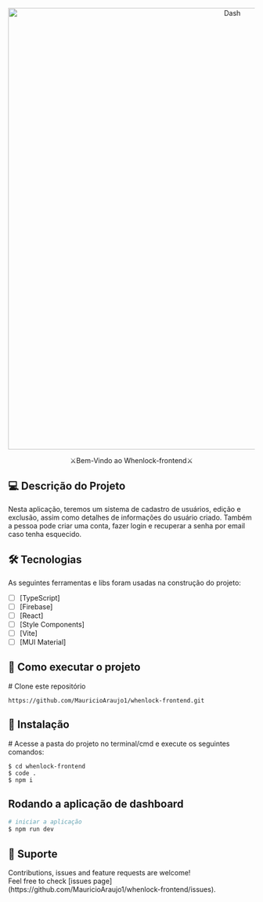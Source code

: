 <p align="center">
  <a target="blank"><img src="https://github.com/user-attachments/assets/ed2fe9e8-350e-43b5-a7eb-57de1916c516" width="900" alt="Dash" /></a>
</p>

[circleci-image]: https://img.shields.io/circleci/build/github/nestjs/nest/master?token=abc123def456
[circleci-url]: https://circleci.com/gh/nestjs/nest

</p>
  <!--[![Backers on Open Collective](https://opencollective.com/nest/backers/badge.svg)](https://opencollective.com/nest#backer)
  [![Sponsors on Open Collective](https://opencollective.com/nest/sponsors/badge.svg)](https://opencollective.com/nest#sponsor)-->
<p align="center" dir="auto">⚔Bem-Vindo ao Whenlock-frontend⚔</p>

<h2>💻 Descrição do Projeto</h2>

Nesta aplicação, teremos um sistema de cadastro de usuários, edição e exclusão, assim como detalhes de informações do usuário criado. Também a pessoa pode criar uma conta, fazer login e recuperar a senha por email caso tenha esquecido.

<h2>🛠 Tecnologias</h2>

As seguintes ferramentas e libs foram usadas na construção do projeto:

- [ ] [TypeScript]
- [ ] [Firebase]
- [ ] [React]
- [ ] [Style Components]
- [ ] [Vite]
- [ ] [MUI Material]

<h2>🚀 Como executar o projeto</h2>

<span class="pl-c"><span class="pl-c">#</span> Clone este repositório</span>

```
https://github.com/MauricioAraujo1/whenlock-frontend.git
```

<h2>🧭 Instalação</h2>

<span class="pl-c"><span class="pl-c">#</span> Acesse a pasta do projeto no terminal/cmd e execute os seguintes comandos:</span>

```
$ cd whenlock-frontend
$ code .
$ npm i
```

<h2>Rodando a aplicação de dashboard</h2>

```bash
# iniciar a aplicação
$ npm run dev
```

<h2>🤝 Suporte</h2> 
Contributions, issues and feature requests are welcome!<br />Feel free to check [issues page](https://github.com/MauricioAraujo1/whenlock-frontend/issues).
